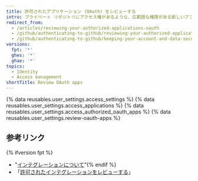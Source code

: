 ```yaml
---
title: 許可されたアプリケーション (OAuth) をレビューする
intro: プライベート リポジトリにアクセス権があるような、広範囲な権限がある新しいアプリケーションが許可されていないことを検証するために、許可されたお使いのアプリケーションをレビューしてください。
redirect_from:
  - /articles/reviewing-your-authorized-applications-oauth
  - /github/authenticating-to-github/reviewing-your-authorized-applications-oauth
  - /github/authenticating-to-github/keeping-your-account-and-data-secure/reviewing-your-authorized-applications-oauth
versions:
  fpt: '*'
  ghes: '*'
  ghae: '*'
topics:
  - Identity
  - Access management
shortTitle: Review OAuth apps
---
```


{% data reusables.user_settings.access_settings %}
{% data reusables.user_settings.access_applications %}
{% data reusables.user_settings.access_authorized_oauth_apps %}
{% data reusables.user_settings.review-oauth-apps %}

## 参考リンク
{% ifversion fpt %}
- "[インテグレーションについて](/articles/about-integrations)"{% endif %}
- 「[許可されたインテグレーションをレビューする](/articles/reviewing-your-authorized-integrations)」

